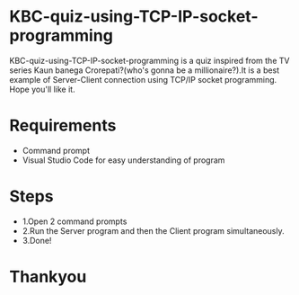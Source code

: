 # KBC-quiz-using-TCP-IP-socket-programming
KBC-quiz-using-TCP-IP-socket-programming is a quiz inspired from the TV series Kaun banega Crorepati?(who's gonna be a millionaire?).It is a best example of Server-Client connection using TCP/IP socket programming.
Hope you'll like it.
# Requirements
+ Command prompt
+ Visual Studio Code for easy understanding of program
# Steps
+ 1.Open 2 command prompts 
+ 2.Run the Server program and then the Client program simultaneously. 
+ 3.Done!
# Thankyou
